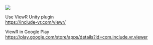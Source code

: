 <img src="https://github.com/shinn716/VrReporter/blob/master/ezgif.com-optimize%20(1).gif"/></a>  
  
Use ViewR Unity plugin  
https://include-vr.com/viewr/  
  
ViewR in Google Play   
https://play.google.com/store/apps/details?id=com.include.vr.viewer  
